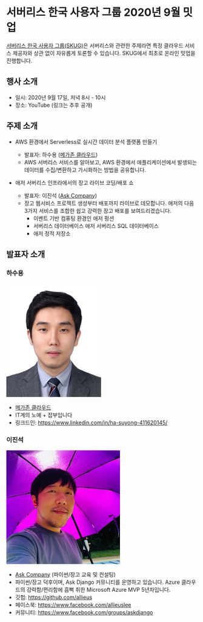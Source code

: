 # 서버리스 한국 사용자 그룹 2020년 9월 밋업 #

[서버리스 한국 사용자 그룹(SKUG)](https://facebook.com/groups/serverless.korea)은 서버리스와 관련한 주제라면 특정 클라우드 서비스 제공자와 상관 없이 자유롭게 토론할 수 있습니다. SKUG에서 최초로 온라인 밋업을 진행합니다.

## 행사 소개 ##

* 일시: 2020년 9월 17일, 저녁 8시 - 10시
* 장소: YouTube (링크는 추후 공개)


## 주제 소개 ##

* AWS 환경에서 Serverless로 실시간 데이터 분석 플랫폼 만들기
  * 발표자: 하수용 ([메가존 클라우드](https://www.megazone.com/))
  * AWS 서버리스 서비스를 알아보고, AWS 환경에서 애플리케이션에서 발생되는 데이터를 수집/변환하고 가시화하는 방법을 공유합니다.

* 애저 서버리스 인프라에서의 장고 라이브 코딩/배포 쇼
  * 발표자: 이진석 ([Ask Company](https://www.askcompany.kr/))
  * 장고 웹서비스 프로젝트 생성부터 배포까지 라이브로 데모합니다. 애저의 다음 3가지 서비스를 조합한 쉽고 강력한 장고 배포를 보여드리겠습니다.
    * 이벤트 기반 컴퓨팅 환경인 애저 펑션
    * 서버리스 데이터베이스 애저 서버리스 SQL 데이터베이스
    * 애저 정적 저장소


## 발표자 소개 ##

### 하수용 ###

![](hasuyong.png)
* [메가존 클라우드](https://www.megazone.com/)
* IT계의 노예 + 잡부입니다
* 링크드인: https://www.linkedin.com/in/ha-suyong-411620145/


### 이진석 ###

![](leechinseok.png)
* [Ask Company](https://www.askcompany.kr/) (파이썬/장고 교육 및 컨설팅)
* 파이썬/장고 덕후이며, Ask Django 커뮤니티를 운영하고 있습니다. Azure 클라우드의 강력함/편리함에 흠뻑 취한 Microsoft Azure MVP 5년차입니다.
* 깃헙: https://github.com/allieus
* 페이스북: https://www.facebook.com/allieuslee
* 커뮤니티: https://www.facebook.com/groups/askdjango

